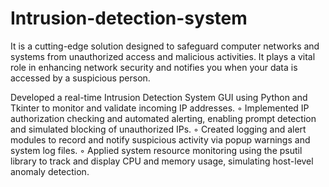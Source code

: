 # Intrusion-detection-system
It is a cutting-edge solution designed to safeguard computer networks and systems from unauthorized access and malicious activities. It plays a vital role in enhancing network security and notifies you when your data is accessed by a suspicious person.

Developed a real-time Intrusion Detection System GUI using Python and Tkinter to monitor and validate
incoming IP addresses.
◦ Implemented IP authorization checking and automated alerting, enabling prompt detection and simulated
blocking of unauthorized IPs.
◦ Created logging and alert modules to record and notify suspicious activity via popup warnings and system
log files.
◦ Applied system resource monitoring using the psutil library to track and display CPU and memory usage,
simulating host-level anomaly detection.
